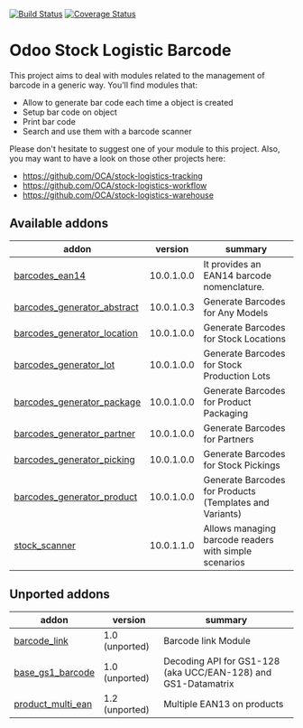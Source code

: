 [![Build Status](https://travis-ci.org/OCA/stock-logistics-barcode.svg?branch=10.0)](https://travis-ci.org/OCA/stock-logistics-barcode)
[![Coverage Status](https://img.shields.io/coveralls/OCA/stock-logistics-barcode.svg)](https://coveralls.io/r/OCA/stock-logistics-barcode?branch=10.0)

Odoo Stock Logistic Barcode
===========================


This project aims to deal with modules related to the management of barcode in a generic way. You'll find modules that:

 - Allow to generate bar code each time a object is created
 - Setup bar code on object
 - Print bar code
 - Search and use them with a barcode scanner

Please don't hesitate to suggest one of your module to this project. Also, you may want to have a look on those other projects here:

 - https://github.com/OCA/stock-logistics-tracking
 - https://github.com/OCA/stock-logistics-workflow
 - https://github.com/OCA/stock-logistics-warehouse

[//]: # (addons)

Available addons
----------------
addon | version | summary
--- | --- | ---
[barcodes_ean14](barcodes_ean14/) | 10.0.1.0.0 | It provides an EAN14 barcode nomenclature.
[barcodes_generator_abstract](barcodes_generator_abstract/) | 10.0.1.0.3 | Generate Barcodes for Any Models
[barcodes_generator_location](barcodes_generator_location/) | 10.0.1.0.0 | Generate Barcodes for Stock Locations
[barcodes_generator_lot](barcodes_generator_lot/) | 10.0.1.0.0 | Generate Barcodes for Stock Production Lots
[barcodes_generator_package](barcodes_generator_package/) | 10.0.1.0.0 | Generate Barcodes for Product Packaging
[barcodes_generator_partner](barcodes_generator_partner/) | 10.0.1.0.0 | Generate Barcodes for Partners
[barcodes_generator_picking](barcodes_generator_picking/) | 10.0.1.0.0 | Generate Barcodes for Stock Pickings
[barcodes_generator_product](barcodes_generator_product/) | 10.0.1.0.0 | Generate Barcodes for Products (Templates and Variants)
[stock_scanner](stock_scanner/) | 10.0.1.1.0 | Allows managing barcode readers with simple scenarios


Unported addons
---------------
addon | version | summary
--- | --- | ---
[barcode_link](barcode_link/) | 1.0 (unported) | Barcode link Module
[base_gs1_barcode](base_gs1_barcode/) | 1.0 (unported) | Decoding API for GS1-128 (aka UCC/EAN-128) and GS1-Datamatrix
[product_multi_ean](product_multi_ean/) | 1.2 (unported) | Multiple EAN13 on products

[//]: # (end addons)
